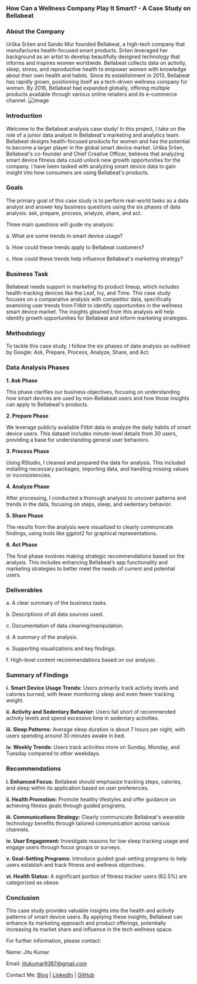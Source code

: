 ### How Can a Wellness Company Play It Smart? - A Case Study on Bellabeat

### About the Company
Urška Sršen and Sando Mur founded Bellabeat, a high-tech company that manufactures health-focused smart products. Sršen leveraged her background as an artist to develop beautifully designed technology that informs and inspires women worldwide. Bellabeat collects data on activity, sleep, stress, and reproductive health to empower women with knowledge about their own health and habits. Since its establishment in 2013, Bellabeat has rapidly grown, positioning itself as a tech-driven wellness company for women. By 2016, Bellabeat had expanded globally, offering multiple products available through various online retailers and its e-commerce channel.
![image](https://github.com/jicsjitu/Bellabeat_Case_Study/assets/162569175/f1d37928-7d7f-439b-bbfb-6a76523bb166)

### Introduction
Welcome to the Bellabeat analysis case study! In this project, I take on the role of a junior data analyst in Bellabeat's marketing and analytics team. Bellabeat designs health-focused products for women and has the potential to become a larger player in the global smart device market. Urška Sršen, Bellabeat's co-founder and Chief Creative Officer, believes that analyzing smart device fitness data could unlock new growth opportunities for the company. I have been tasked with analyzing smart device data to gain insight into how consumers are using Bellabeat's products.

### Goals
The primary goal of this case study is to perform real-world tasks as a data analyst and answer key business questions using the six phases of data analysis: ask, prepare, process, analyze, share, and act.

Three main questions will guide my analysis:

a. What are some trends in smart device usage?

b. How could these trends apply to Bellabeat customers?

c. How could these trends help influence Bellabeat's marketing strategy?

### Business Task
Bellabeat needs support in marketing its product lineup, which includes health-tracking devices like the Leaf, Ivy, and Time. This case study focuses on a comparative analysis with competitor data, specifically examining user trends from Fitbit to identify opportunities in the wellness smart device market. The insights gleaned from this analysis will help identify growth opportunities for Bellabeat and inform marketing strategies.

### Methodology
To tackle this case study, I follow the six phases of data analysis as outlined by Google: Ask, Prepare, Process, Analyze, Share, and Act.

### Data Analysis Phases

**1. Ask Phase**
   
This phase clarifies our business objectives, focusing on understanding how smart devices are used by non-Bellabeat users and how those insights can apply to Bellabeat's products.

**2. Prepare Phase**

We leverage publicly available Fitbit data to analyze the daily habits of smart device users. This dataset includes minute-level details from 30 users, providing a base for understanding general user behaviors.

**3. Process Phase**

Using RStudio, I cleaned and prepared the data for analysis. This included installing necessary packages, importing data, and handling missing values or inconsistencies.

**4. Analyze Phase**

After processing, I conducted a thorough analysis to uncover patterns and trends in the data, focusing on steps, sleep, and sedentary behavior.

**5. Share Phase**

The results from the analysis were visualized to clearly communicate findings, using tools like ggplot2 for graphical representations.

**6. Act Phase**

The final phase involves making strategic recommendations based on the analysis. This includes enhancing Bellabeat’s app functionality and marketing strategies to better meet the needs of current and potential users.

### Deliverables

a. A clear summary of the business tasks.

b. Descriptions of all data sources used.

c. Documentation of data cleaning/manipulation.

d. A summary of the analysis.

e. Supporting visualizations and key findings.

f. High-level content recommendations based on our analysis.


### Summary of Findings

**i.** **Smart Device Usage Trends:** Users primarily track activity levels and calories burned, with fewer monitoring sleep and even fewer tracking weight.

**ii. Activity and Sedentary Behavior:** Users fall short of recommended activity levels and spend excessive time in sedentary activities.

**iii. Sleep Patterns:** Average sleep duration is about 7 hours per night, with users spending around 30 minutes awake in bed.

**iv. Weekly Trends:** Users track activities more on Sunday, Monday, and Tuesday compared to other weekdays.

### Recommendations

**i. Enhanced Focus:** Bellabeat should emphasize tracking steps, calories, and sleep within its application based on user preferences.

**ii. Health Promotion:** Promote healthy lifestyles and offer guidance on achieving fitness goals through guided programs.

**iii. Communications Strategy:** Clearly communicate Bellabeat's wearable technology benefits through tailored communication across various channels.

**iv. User Engagement:** Investigate reasons for low sleep tracking usage and engage users through focus groups or surveys.

**v. Goal-Setting Programs:** Introduce guided goal-setting programs to help users establish and track fitness and wellness objectives.

**vi. Health Status:** A significant portion of fitness tracker users (62.5%) are categorized as obese.

### Conclusion

This case study provides valuable insights into the health and activity patterns of smart device users. By applying these insights, Bellabeat can enhance its marketing approach and product offerings, potentially increasing its market share and influence in the tech wellness space.

For further information, please contact:

Name: Jitu Kumar

Email: [jitukumar9387@gmail.com](mailto:%3ca%20href=%22mailto:jitukumar9387@gmail.com%22%3ejitukumar9387@gmail.com%3c/a%3e)

Contact Me: [Blog](https://medium.com/@jicsjitu) | [LinkedIn](https://www.linkedin.com/in/jicsjitu/) | [GitHub](https://github.com/jicsjitu/)
